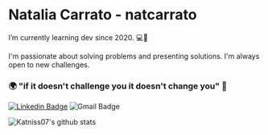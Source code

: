 # Natalia Carrato - natcarrato

 I’m currently learning dev since 2020. 💻🚀

I'm passionate about solving problems and presenting solutions. I'm always open to new challenges.

### 🌍 "if it doesn't challenge you it doesn't change you" 🧠

[![Linkedin Badge](https://img.shields.io/badge/-Nat%20Carrato-6c146c?style=flat-square&logo=Linkedin&logoColor=white&link=https://www.linkedin.com/in/natcarrato/)](https://www.linkedin.com/in/natcarrato/) 
![Gmail Badge](https://img.shields.io/badge/-natcarrato@gmail.com-6c146c?style=flat-square&logo=Gmail&logoColor=white&link=mailto:natcarrato@gmail.com)

![Katniss07's github stats](https://github-readme-stats.vercel.app/api?username=natcarrato&show_icons=true&theme=buefy)

